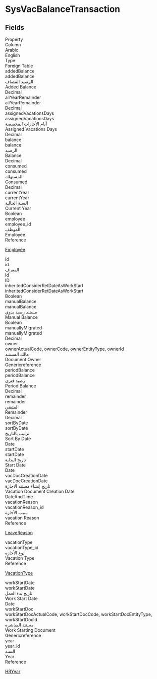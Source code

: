 # SysVacBalanceTransaction

<ContentFilter/>

<div class='searchable'>

## Fields

<div class="row header-row">
<div class="cell">Property</div>
<div class="cell">Column</div>
<div class="cell">Arabic</div>
<div class="cell">English</div>
<div class="cell">Type</div>
<div class="cell">Foreign Table</div>
</div><div class="row searchable" id="addedBalance">
<div class="cell" data-label="Property">addedBalance</div>
<div class="cell" data-label="Column">addedBalance</div>
<div class="cell" data-label="Arabic">الرصيد المضاف</div>
<div class="cell" data-label="English">Added Balance</div>
<div class="cell" data-label="Type">Decimal</div>

</div>

<div class="row searchable" id="allYearRemainder">
<div class="cell" data-label="Property">allYearRemainder</div>
<div class="cell" data-label="Column">allYearRemainder</div>
<div class="cell" data-label="Arabic"></div>
<div class="cell" data-label="English"></div>
<div class="cell" data-label="Type">Decimal</div>

</div>

<div class="row searchable" id="assignedVacationsDays">
<div class="cell" data-label="Property">assignedVacationsDays</div>
<div class="cell" data-label="Column">assignedVacationsDays</div>
<div class="cell" data-label="Arabic">أيام الأجازات المخصصة</div>
<div class="cell" data-label="English">Assigned Vacations Days</div>
<div class="cell" data-label="Type">Decimal</div>

</div>

<div class="row searchable" id="balance">
<div class="cell" data-label="Property">balance</div>
<div class="cell" data-label="Column">balance</div>
<div class="cell" data-label="Arabic">الرصيد</div>
<div class="cell" data-label="English">Balance</div>
<div class="cell" data-label="Type">Decimal</div>

</div>

<div class="row searchable" id="consumed">
<div class="cell" data-label="Property">consumed</div>
<div class="cell" data-label="Column">consumed</div>
<div class="cell" data-label="Arabic">المستهلك</div>
<div class="cell" data-label="English">Consumed</div>
<div class="cell" data-label="Type">Decimal</div>

</div>

<div class="row searchable" id="currentYear">
<div class="cell" data-label="Property">currentYear</div>
<div class="cell" data-label="Column">currentYear</div>
<div class="cell" data-label="Arabic">السنة الحالية</div>
<div class="cell" data-label="English">Current Year</div>
<div class="cell" data-label="Type">Boolean</div>

</div>

<div class="row searchable" id="employee">
<div class="cell" data-label="Property">employee</div>
<div class="cell" data-label="Column">employee_id</div>
<div class="cell" data-label="Arabic">الموظف</div>
<div class="cell" data-label="English">Employee</div>
<div class="cell" data-label="Type">Reference</div>
<div class="cell" data-label="Foreign Table">

 [Employee](/entities/basic/Employee.md) 
</div>
</div>

<div class="row searchable" id="id">
<div class="cell" data-label="Property">id</div>
<div class="cell" data-label="Column">id</div>
<div class="cell" data-label="Arabic">المعرف</div>
<div class="cell" data-label="English">Id</div>
<div class="cell" data-label="Type">ID</div>

</div>

<div class="row searchable" id="inheritedConsiderRetDateAsWorkStart">
<div class="cell" data-label="Property">inheritedConsiderRetDateAsWorkStart</div>
<div class="cell" data-label="Column">inheritedConsiderRetDateAsWorkStart</div>
<div class="cell" data-label="Arabic"></div>
<div class="cell" data-label="English"></div>
<div class="cell" data-label="Type">Boolean</div>

</div>

<div class="row searchable" id="manualBalance">
<div class="cell" data-label="Property">manualBalance</div>
<div class="cell" data-label="Column">manualBalance</div>
<div class="cell" data-label="Arabic">مستند رصيد يدوي</div>
<div class="cell" data-label="English">Manual Balance</div>
<div class="cell" data-label="Type">Boolean</div>

</div>

<div class="row searchable" id="manuallyMigrated">
<div class="cell" data-label="Property">manuallyMigrated</div>
<div class="cell" data-label="Column">manuallyMigrated</div>
<div class="cell" data-label="Arabic"></div>
<div class="cell" data-label="English"></div>
<div class="cell" data-label="Type">Decimal</div>

</div>

<div class="row searchable" id="owner">
<div class="cell" data-label="Property">owner</div>
<div class="cell gen-ref-column" data-label="Column">ownerActualCode,  ownerCode,  ownerEntityType,  ownerId</div>
<div class="cell" data-label="Arabic"> مالك المستند</div>
<div class="cell" data-label="English"> Document Owner</div>
<div class="cell" data-label="Type">Genericreference</div>

</div>

<div class="row searchable" id="periodBalance">
<div class="cell" data-label="Property">periodBalance</div>
<div class="cell" data-label="Column">periodBalance</div>
<div class="cell" data-label="Arabic">رصيد فتري</div>
<div class="cell" data-label="English">Period Balance</div>
<div class="cell" data-label="Type">Decimal</div>

</div>

<div class="row searchable" id="remainder">
<div class="cell" data-label="Property">remainder</div>
<div class="cell" data-label="Column">remainder</div>
<div class="cell" data-label="Arabic">المتبقي</div>
<div class="cell" data-label="English">Remainder</div>
<div class="cell" data-label="Type">Decimal</div>

</div>

<div class="row searchable" id="sortByDate">
<div class="cell" data-label="Property">sortByDate</div>
<div class="cell" data-label="Column">sortByDate</div>
<div class="cell" data-label="Arabic">ترتيب بالتاريخ</div>
<div class="cell" data-label="English">Sort By Date</div>
<div class="cell" data-label="Type">Date</div>

</div>

<div class="row searchable" id="startDate">
<div class="cell" data-label="Property">startDate</div>
<div class="cell" data-label="Column">startDate</div>
<div class="cell" data-label="Arabic">تاريخ البداية</div>
<div class="cell" data-label="English">Start Date</div>
<div class="cell" data-label="Type">Date</div>

</div>

<div class="row searchable" id="vacDocCreationDate">
<div class="cell" data-label="Property">vacDocCreationDate</div>
<div class="cell" data-label="Column">vacDocCreationDate</div>
<div class="cell" data-label="Arabic">تاريخ إنشاء مستند الاجازة</div>
<div class="cell" data-label="English">Vacation Document Creation Date</div>
<div class="cell" data-label="Type">DateAndTime</div>

</div>

<div class="row searchable" id="vacationReason">
<div class="cell" data-label="Property">vacationReason</div>
<div class="cell" data-label="Column">vacationReason_id</div>
<div class="cell" data-label="Arabic">سبب الأجازة</div>
<div class="cell" data-label="English">vacation Reason</div>
<div class="cell" data-label="Type">Reference</div>
<div class="cell" data-label="Foreign Table">

 [LeaveReason](/entities/humanresource-payroll/LeaveReason.md) 
</div>
</div>

<div class="row searchable" id="vacationType">
<div class="cell" data-label="Property">vacationType</div>
<div class="cell" data-label="Column">vacationType_id</div>
<div class="cell" data-label="Arabic">نوع الأجازة</div>
<div class="cell" data-label="English">Vacation Type</div>
<div class="cell" data-label="Type">Reference</div>
<div class="cell" data-label="Foreign Table">

 [VacationType](/entities/humanresource-payroll/VacationType.md) 
</div>
</div>

<div class="row searchable" id="workStartDate">
<div class="cell" data-label="Property">workStartDate</div>
<div class="cell" data-label="Column">workStartDate</div>
<div class="cell" data-label="Arabic">تاريخ بدء العمل</div>
<div class="cell" data-label="English">Work Start Date</div>
<div class="cell" data-label="Type">Date</div>

</div>

<div class="row searchable" id="workStartDoc">
<div class="cell" data-label="Property">workStartDoc</div>
<div class="cell gen-ref-column" data-label="Column">workStartDocActualCode,  workStartDocCode,  workStartDocEntityType,  workStartDocId</div>
<div class="cell" data-label="Arabic">مستند المباشرة</div>
<div class="cell" data-label="English">Work Starting Document</div>
<div class="cell" data-label="Type">Genericreference</div>

</div>

<div class="row searchable" id="year">
<div class="cell" data-label="Property">year</div>
<div class="cell" data-label="Column">year_id</div>
<div class="cell" data-label="Arabic">السنة</div>
<div class="cell" data-label="English">Year</div>
<div class="cell" data-label="Type">Reference</div>
<div class="cell" data-label="Foreign Table">

 [HRYear](/entities/humanresource-payroll/HRYear.md) 
</div>
</div>


</div>

